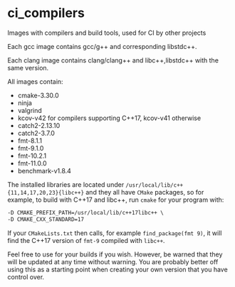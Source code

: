 # ci_compilers
Images with compilers and build tools, used for CI by other projects

Each gcc image contains gcc/g++ and corresponding libstdc++.

Each clang image contains clang/clang++ and libc++,libstdc++ with the same version.

All images contain:
* cmake-3.30.0
* ninja
* valgrind
* kcov-v42 for compilers supporting C++17, kcov-v41 otherwise
* catch2-2.13.10 
* catch2-3.7.0
* fmt-8.1.1
* fmt-9.1.0
* fmt-10.2.1
* fmt-11.0.0
* benchmark-v1.8.4

The installed libraries are located under
`/usr/local/lib/c++{11,14,17,20,23}{libc++}` and they all have `CMake` packages,
so for example, to build with C++17 and libc++, run `cmake` for your program
with:
```l
-D CMAKE_PREFIX_PATH=/usr/local/lib/c++17libc++ \
-D CMAKE_CXX_STANDARD=17
```

If your `CMakeLists.txt` then calls, for example `find_package(fmt 9)`,
it will find the C++17 version of `fmt-9` compiled with `libc++`.

Feel free to use for your builds if you wish. However, be warned that they will
be updated at any time without warning. You are probably better off using this
as a starting point when creating your own version that you have control over.
